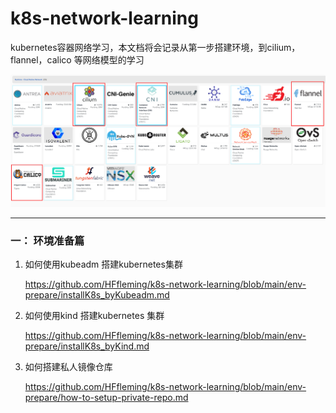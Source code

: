 # k8s-network-learning
kubernetes容器网络学习，本文档将会记录从第一步搭建环境，到cilium，flannel，calico 等网络模型的学习

![image-20230419104432029](./assets/image-20230419104432029.png)

---

### 一： 环境准备篇

1. 如何使用kubeadm 搭建kubernetes集群

   https://github.com/HFfleming/k8s-network-learning/blob/main/env-prepare/installK8s_byKubeadm.md

   

2. 如何使用kind 搭建kubernetes 集群

   https://github.com/HFfleming/k8s-network-learning/blob/main/env-prepare/installK8s_byKind.md

   

3. 如何搭建私人镜像仓库

   https://github.com/HFfleming/k8s-network-learning/blob/main/env-prepare/how-to-setup-private-repo.md
